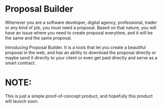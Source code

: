# Proposal Builder
Whenever you are a software developer, digital agency, professional, trader or any kind of job, you must need a proposal. Based on that nature, you will have an issue where you need to create proposal everytime, and it will be the same and the same proposal.

Introducing Proposal Builder. It is a tools that let you create a beautiful proposal in the web, and has an ability to download the proposal directly or maybe send it directly to your client or even get paid directly and serve as a smart contract.

# NOTE:
This is just a simple proof-of-concept product, and hopefully this product will launch soon.
